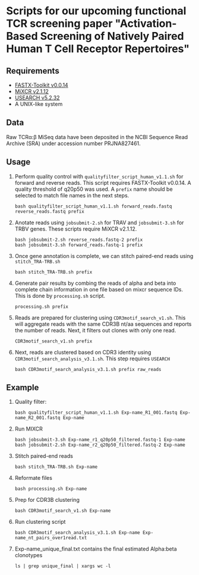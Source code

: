 # Scripts for our upcoming functional TCR screening paper "Activation-Based Screening of Natively Paired Human T Cell Receptor Repertoires"

## Requirements

- [FASTX-Toolkit v0.0.14](http://hannonlab.cshl.edu/fastx_toolkit/commandline.html)
- [MiXCR v2.1.12](https://docs.milaboratories.com)
- [USEARCH v5.2.32](https://www.drive5.com/usearch/)
- A UNIX-like system

## Data

Raw TCRα:β MiSeq data have been deposited in the NCBI Sequence Read Archive (SRA) under accession number PRJNA827461.

## Usage

1. Perform quality control with `qualityfilter_script_human_v1.1.sh` for forward and reverse reads. This script requires FASTX-Toolkit v0.0.14. A quality threshold of q20p50 was used. A `prefix` name should be selected to match file names in the next steps. 

    `bash qualityfilter_script_human_v1.1.sh forward_reads.fastq reverse_reads.fastq prefix`

2. Anotate reads using `jobsubmit-2.sh` for TRAV and `jobsubmit-3.sh` for TRBV genes. These scripts require MiXCR v2.1.12. 

    ```
    bash jobsubmit-2.sh reverse_reads.fastq-2 prefix
    bash jobsubmit-3.sh forward_reads.fastq-1 prefix
    ```

3. Once gene annotation is complete, we can stitch paired-end reads using `stitch_TRA-TRB.sh`

    `bash stitch_TRA-TRB.sh prefix`
  
4. Generate pair results by combing the reads of alpha and beta into complete chain information in one file based on mixcr sequence IDs. This is done by `processing.sh` script.

    `processing.sh prefix`
        
6. Reads are prepared for clustering using `CDR3motif_search_v1.sh`. This will aggregate reads with the same CDR3B nt/aa sequences and reports the number of reads. Next, it filters out clones with only one read. 


    `CDR3motif_search_v1.sh prefix`
    
    
8. Next, reads are clustered based on CDR3 identity using `CDR3motif_search_analysis_v3.1.sh`. This step requires `USEARCH` 

    `bash CDR3motif_search_analysis_v3.1.sh prefix raw_reads`
    
## Example

1. Quality filter:

	`bash qualityfilter_script_human_v1.1.sh Exp-name_R1_001.fastq Exp-name_R2_001.fastq Exp-name`

2. Run MIXCR

    ```
	bash jobsubmit-3.sh Exp-name_r1_q20p50_filtered.fastq-1 Exp-name
	bash jobsubmit-2.sh Exp-name_r2_q20p50_filtered.fastq-2 Exp-name
    ```

3. Stitch paired-end reads

	`bash stitch_TRA-TRB.sh Exp-name`

4. Reformate files 

	`bash processing.sh Exp-name`

5. Prep for CDR3B clustering  

	`bash CDR3motif_search_v1.sh Exp-name`

6. Run clustering script

	`bash CDR3motif_search_analysis_v3.1.sh Exp-name Exp-name_nt_pairs_over1read.txt`

7. Exp-name_unique_final.txt contains the final estimated Alpha:beta clonotypes  

	`ls | grep unique_final | xargs wc -l`


  
